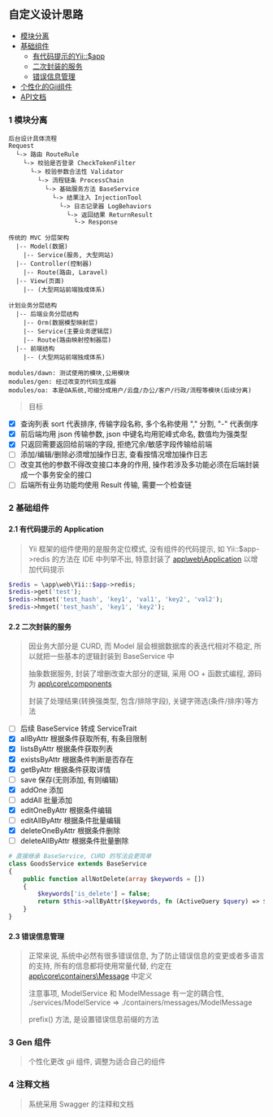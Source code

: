 ## 自定义设计思路

- [模块分离](README.md#1-模块分离)
- [基础组件](README.md#2-基础组件)
    - [有代码提示的Yii::$app](README.md#21-有代码提示的-application)
    - [二次封装的服务](README.md#22-二次封装的服务)
    - [错误信息管理](README.md#23-错误信息管理)
- [个性化的Gii组件](README.md#3-gen-组件)
- [API文档](README.md#4-注释文档)

### 1 模块分离

```
后台设计具体流程
Request
  └-> 路由 RouteRule
    └-> 校验是否登录 CheckTokenFilter
      └-> 校验参数合法性 Validator
        └-> 流程链条 ProcessChain
          └-> 基础服务方法 BaseService
            └-> 结果注入 InjectionTool
              └-> 日志记录器 LogBehaviors
                └-> 返回结果 ReturnResult
                  └-> Response
```

```
传统的 MVC 分层架构
  |-- Model(数据)
    |-- Service(服务, 大型网站)
  |-- Controller(控制器)
    |-- Route(路由, Laravel)
  |-- View(页面)
    |-- (大型网站前端独成体系)

计划业务分层结构
  |-- 后端业务分层结构
    |-- Orm(数据模型映射层)
    |-- Service(主要业务逻辑层)
    |-- Route(路由映射控制器层)
  |-- 前端结构
    |-- (大型网站前端独成体系)
```

```
modules/dawn: 测试使用的模块,公用模块
modules/gen: 经过改变的代码生成器
modules/oa: 本是OA系统,可细分成用户/云盘/办公/客户/行政/流程等模块(后续分离)
```

> 目标

- [x] 查询列表 sort 代表排序, 传输字段名称, 多个名称使用 "," 分割, "-" 代表倒序
- [x] 前后端均用 json 传输参数, json 中键名均用驼峰式命名, 数值均为强类型
- [x] 只返回需要返回给前端的字段, 拒绝冗余/敏感字段传输给前端
- [ ] 添加/编辑/删除必须增加操作日志, 查看按情况增加操作日志
- [ ] 改变其他的参数不得改变接口本身的作用, 操作若涉及多功能必须在后端封装成一个事务安全的接口
- [ ] 后端所有业务功能均使用 Result 传输, 需要一个检查链

### 2 基础组件

#### 2.1 有代码提示的 Application

> Yii 框架的组件使用的是服务定位模式, 没有组件的代码提示, 如 Yii::$app->redis 的方法在 IDE 中列举不出, 特意封装了 [app\web\Application](core/Application.php) 以增加代码提示

```php
$redis = \app\web\Yii::$app->redis;
$redis->get('test');
$redis->hmset('test_hash', 'key1', 'val1', 'key2', 'val2');
$redis->hmget('test_hash', 'key1', 'key2');
```

#### 2.2 二次封装的服务

> 因业务大部分是 CURD, 而 Model 层会根据数据库的表迭代相对不稳定, 所以就把一些基本的逻辑封装到 BaseService 中
>
> 抽象数据服务, 封装了增删改查大部分的逻辑, 采用 OO + 函数式编程, 源码为 [app\core\components](core/components/BaseService.php)
>
> 封装了处理结果(转换强类型, 包含/排除字段), 关键字筛选(条件/排序)等方法

- [ ] 后续 BaseService 转成 ServiceTrait
- [x] allByAttr 根据条件获取所有, 有条目限制
- [x] listsByAttr 根据条件获取列表
- [x] existsByAttr 根据条件判断是否存在
- [x] getByAttr 根据条件获取详情
- [ ] save 保存(无则添加, 有则编辑)
- [x] addOne 添加
- [ ] addAll 批量添加
- [x] editOneByAttr 根据条件编辑
- [ ] editAllByAttr 根据条件批量编辑
- [x] deleteOneByAttr 根据条件删除
- [ ] deleteAllByAttr 根据条件批量删除

```php
# 直接继承 BaseService, CURD 的写法会更简单
class GoodsService extends BaseService
{
    public function allNotDelete(array $keywords = [])
    {
        $keywords['is_delete'] = false;
        return $this->allByAttr($keywords, fn (ActiveQuery $query) => $this->handleFilter($query, $keywords));
    }
}
```

#### 2.3 错误信息管理

> 正常来说, 系统中必然有很多错误信息, 为了防止错误信息的变更或者多语言的支持, 所有的信息都将使用常量代替, 约定在 [app\core\containers\Message](core/containers/Message.php) 中定义
>
> 注意事项, ModelService 和 ModelMessage 有一定的耦合性, ./services/ModelService => ./containers/messages/ModelMessage
>
> prefix() 方法, 是设置错误信息前缀的方法

### 3 Gen 组件

> 个性化更改 gii 组件, 调整为适合自己的组件

### 4 注释文档

> 系统采用 Swagger 的注释和文档
